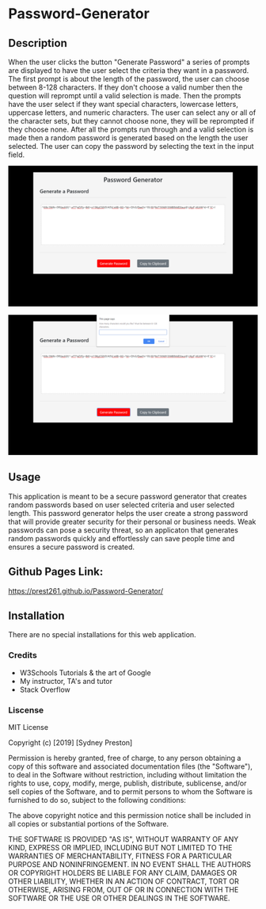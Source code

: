 # Password-Generator

## Description
When the user clicks the button "Generate Password" a series of prompts are displayed to have the user select the criteria they want in a password. The first prompt is about the length of the password, the user can choose between 8-128 characters. If they don't choose a valid number then the question will reprompt until a valid selection is made. Then the prompts have the user select if they want special characters, lowercase letters, uppercase letters, and numeric characters. The user can select any or all of the character sets, but they cannot choose none, they will be reprompted if they choose none. After all the prompts run through and a valid selection is made then a random password is generated based on the length the user selected. The user can copy the password by selecting the text in the input field. 

![](images/Screenshot%20(5).png)

![](images/Screenshot%20(6).png)
## Usage
This application is meant to be a secure password generator that creates random passwords based on user selected criteria and user selected length. This password generator helps the user create a strong password that will provide greater security for their personal or business needs. Weak passwords can pose a security threat, so an applicaton that generates random passwords quickly and effortlessly can save people time and ensures a secure password is created.

## Github Pages Link:
https://prest261.github.io/Password-Generator/

## Installation 
There are no special installations for this web application.

### Credits
  * W3Schools Tutorials & the art of Google
  * My instructor, TA's and tutor
  * Stack Overflow
  
### Liscense

MIT License

Copyright (c) [2019] [Sydney Preston]

Permission is hereby granted, free of charge, to any person obtaining a copy
of this software and associated documentation files (the "Software"), to deal
in the Software without restriction, including without limitation the rights
to use, copy, modify, merge, publish, distribute, sublicense, and/or sell
copies of the Software, and to permit persons to whom the Software is
furnished to do so, subject to the following conditions:

The above copyright notice and this permission notice shall be included in all
copies or substantial portions of the Software.

THE SOFTWARE IS PROVIDED "AS IS", WITHOUT WARRANTY OF ANY KIND, EXPRESS OR
IMPLIED, INCLUDING BUT NOT LIMITED TO THE WARRANTIES OF MERCHANTABILITY,
FITNESS FOR A PARTICULAR PURPOSE AND NONINFRINGEMENT. IN NO EVENT SHALL THE
AUTHORS OR COPYRIGHT HOLDERS BE LIABLE FOR ANY CLAIM, DAMAGES OR OTHER
LIABILITY, WHETHER IN AN ACTION OF CONTRACT, TORT OR OTHERWISE, ARISING FROM,
OUT OF OR IN CONNECTION WITH THE SOFTWARE OR THE USE OR OTHER DEALINGS IN THE
SOFTWARE.
